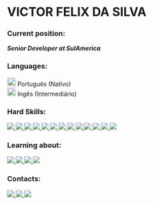# VICTOR FELIX DA SILVA

### Current position:
**<i>Senior Developer at SulAmerica</i>**

### Languages:

<img src="https://img.icons8.com/color/48/000000/brazil-circular.png" width="20" height="20"/> Português (Nativo)
<br>
<img src="https://img.icons8.com/color/48/000000/usa-circular.png" width="20" height="20"/> Ingês     (Intermediário)

### Hard Skills:

<a href="https://www.oracle.com/br/database/" alt="Oracle" target="_blank">

<img src="https://img.shields.io/badge/Spring Data-%230077B5.svg?&style=flat-square&logo=spring&logoColor=green&color=000000">

</a>
<a href="https://spring.io/projects/spring-boot" alt="SpringBoot" target="_blank">

<img src="https://img.shields.io/badge/SpringBoot-%230077B5.svg?&style=flat-square&logo=SpringBoot&logoColor=green&color=000000">

</a>
<a href="https://www.java.com/pt-BR/" alt="Java" target="_blank">

<img src="https://img.shields.io/badge/Java-%230077B5.svg?&style=flat-square&logo=Java&logoColor=9999&color=000000">

</a>
<a href="https://hibernate.org/" alt="Hibernate" target="_blank">

<img src="https://img.shields.io/badge/Hibernate-%230077B5.svg?&style=flat-square&logo=Hibernate&logoColor=10a5f5&color=000000">

</a>
<a href="https://angular.io/" alt="Angular" target="_blank">

<img src="https://img.shields.io/badge/Angular-%230077B5.svg?&style=flat-square&logo=angular&logoColor=FF0000&color=000000">

</a>
<a href="https://swagger.io/" alt="Swagger" target="_blank">

<img src="https://img.shields.io/badge/Swagger-%230077B5.svg?&style=flat-square&logo=swagger&logoColor=green&color=000000">

</a>
<a href="https://git-scm.com/" alt="Git" target="_blank">

<img src="https://img.shields.io/badge/Git-%230077B5.svg?&style=flat-square&logo=git&logoColor=FF0000&color=000000">

</a>
<a href="https://www.atlassian.com/br/software/jira" alt="Jira" target="_blank">

<img src="https://img.shields.io/badge/Jira-%230077B5.svg?&style=flat-square&logo=jira&logoColor=blue&color=000000">

</a>

<a href="https://www.jenkins.io/" alt="Jenkins" target="_blank">

<img src="https://img.shields.io/badge/Jenkins-%230077B5.svg?&style=flat-square&logo=jenkins&logoColor=white&color=000000">

</a>

<a href="https://www.oracle.com/br/database/" alt="Oracle" target="_blank">

<img src="https://img.shields.io/badge/Oracle-%230077B5.svg?&style=flat-square&logo=oracle&logoColor=FF0000&color=000000">

</a>

<a href="https://www.mongodb.com/cloud/atlas/lp/try2?utm_source=google&utm_campaign=gs_americas_brazil_search_core_brand_atlas_desktop&utm_term=mongo%20db&utm_medium=cpc_paid_search&utm_ad=e&utm_ad_campaign_id=12212624308&adgroup=115749706023&gclid=Cj0KCQiAjJOQBhCkARIsAEKMtO0L8bPgV-vRI7Pco5XU9_VZYtQoyaZeqniZ39SemNFGFStjn24LNGEaAg8ZEALw_wcB" alt="Mongo DB" target="_blank">

<img src="https://img.shields.io/badge/MongoDB-%230077B5.svg?&style=flat-square&logo=mongodb&logoColor=00ff00&color=000000">

</a>
<a href="https://www.docker.com/" alt="Docker" target="_blank">

<img src="https://img.shields.io/badge/Docker-%230077B5.svg?&style=flat-square&logo=docker&logoColor=0000F&color=000000">

</a>

<a href="https://cloud.google.com/?utm_source=google&utm_medium=cpc&utm_campaign=latam-BR-all-pt-dr-BKWS-all-all-trial-e-dr-1011454-LUAC0010101&utm_content=text-ad-none-any-DEV_c-CRE_512285710743-ADGP_Hybrid%20%7C%20BKWS%20-%20EXA%20%7C%20Txt%20~%20GCP_General-KWID_43700062788251524-kwd-301173107504&utm_term=KW_google%20cloud%20platform-ST_Google%20Cloud%20Platform&gclid=Cj0KCQiAjJOQBhCkARIsAEKMtO1dRwrcvMja8osNRLf5M6hxQ0WLfR0rZZJzur8vL1c4qUF44HeiR8QaAjbAEALw_wcB&gclsrc=aw.ds" alt="GoogleCloudPlatform" target="_blank">

<img src="https://img.shields.io/badge/GoogleCloudPlatform-%230077B5.svg?&style=flat-square&logo=GoogleCloud&logoColor=0000F&color=000000">

</a>

### Learning about:
<a href="https://docs.nestjs.com/" alt="NestJs" target="_blank">

<img src="https://img.shields.io/badge/NestJs-%230077B5.svg?&style=flat-square&logo=nextjs&logoColor=0000F&color=000000">

</a>
<a href="https://typeorm.io/" alt="TypeORM" target="_blank">
<img src="https://img.shields.io/badge/TypeORM-%230077B5.svg?&style=flat-square&logo=TypeORM&logoColor=0000F&color=000000">

</a>
<a href="https://nodejs.org/pt-br/" alt="NodeJS" target="_blank">
<img src="https://img.shields.io/badge/NodeJS-%230077B5.svg?&style=flat-square&logo=NodeJS&logoColor=0000F&color=000000">

</a>

<a href="https://englishlive.ef.com/pt-br/login/?reason=1&z=7859670" alt="GoogleCloudPlatform" target="_blank">

<img src="https://img.shields.io/badge/Inglês Conversação-%230077B5.svg?&style=flat-square&logo=googletranslate&logoColor=0000F&color=000000">

</a>

### Contacts:
<a href="https://www.linkedin.com/in/victor-felix-513462110/" alt="linkedin" target="_blank">

<img src="https://img.shields.io/badge/LinkedIn-%230077B5.svg?&style=flat-square&logo=linkedin&logoColor=white">

</a>
<a href="https://wa.me/+5543988123949" alt="WhatsApp" target="_blank">

<img src="https://img.shields.io/badge/-WhatsApp-25d366?style=flat-square&labelColor=25d366&logo=whatsapp&logoColor=white&link=https://wa.me/+5543988123949"/>

</a>
<a href="mailto:vfsilva099@gmail.com" alt="gmail" target="_blank">

<img src="https://img.shields.io/badge/-Gmail-FF0000?style=flat-square&labelColor=FF0000&logo=gmail&logoColor=white&link=mailto:vfsilva099@gmail.com" />

</a>
